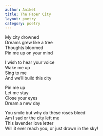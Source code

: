```yaml
---
author: Aniket
title: The Paper City
layout: poetry
category: poetry
---
```

My city drowned  
Dreams grew like a tree  
Thoughts bloomed  
Pin me up on your mind

I wish to hear your voice  
Wake me up  
Sing to me  
And we’ll build this city

Pin me up  
Let me stay  
Close your eyes  
Dream a new day

You smile but why do these roses bleed  
Am I sad or the city left me  
This lavender love letter  
Will it ever reach you, or just drown in the sky!